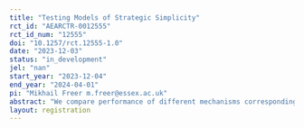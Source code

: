 ```yaml
---
title: "Testing Models of Strategic Simplicity"
rct_id: "AEARCTR-0012555"
rct_id_num: "12555"
doi: "10.1257/rct.12555-1.0"
date: "2023-12-03"
status: "in_development"
jel: "nan"
start_year: "2023-12-04"
end_year: "2024-04-01"
pi: "Mikhail Freer m.freer@essex.ac.uk"
abstract: "We compare performance of different mechanisms corresponding to anonymous social choice functions. Since there is no efficient dominant strategy mechanism, we aim at improving the efficiency by relaxing the dominance constraint. We replace the dominant strategy solution concept with behavioral but still relatively simple solution concepts. We show theoretically that this replacement allows us to gain improvement in efficiency. However, the empirical relevance of these concepts is still in question. Thus we test the theoretical predictions in the lab."
layout: registration
---
```



